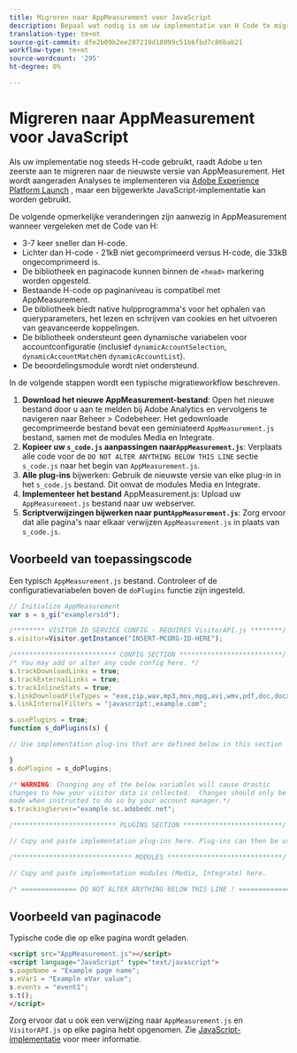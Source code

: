 ```yaml
---
title: Migreren naar AppMeasurement voor JavaScript
description: Bepaal wat nodig is om uw implementatie van H Code te migreren.
translation-type: tm+mt
source-git-commit: dfe2b09b2ee287219d18099c51b6fbd7c86bab21
workflow-type: tm+mt
source-wordcount: '295'
ht-degree: 0%

---
```



# Migreren naar AppMeasurement voor JavaScript

Als uw implementatie nog steeds H-code gebruikt, raadt Adobe u ten zeerste aan te migreren naar de nieuwste versie van AppMeasurement. Het wordt aangeraden Analyses te implementeren via [Adobe Experience Platform Launch](../launch/overview.md) , maar een bijgewerkte JavaScript-implementatie kan worden gebruikt.

De volgende opmerkelijke veranderingen zijn aanwezig in AppMeasurement wanneer vergeleken met de Code van H:

* 3-7 keer sneller dan H-code.
* Lichter dan H-code - 21kB niet gecomprimeerd versus H-code, die 33kB ongecomprimeerd is.
* De bibliotheek en paginacode kunnen binnen de `<head>` markering worden opgesteld.
* Bestaande H-code op paginaniveau is compatibel met AppMeasurement.
* De bibliotheek biedt native hulpprogramma&#39;s voor het ophalen van queryparameters, het lezen en schrijven van cookies en het uitvoeren van geavanceerde koppelingen.
* De bibliotheek ondersteunt geen dynamische variabelen voor accountconfiguratie (inclusief `dynamicAccountSelection`, `dynamicAccountMatch`en `dynamicAccountList`).
* De beoordelingsmodule wordt niet ondersteund.

In de volgende stappen wordt een typische migratieworkflow beschreven.

1. **Download het nieuwe AppMeasurement-bestand**: Open het nieuwe bestand door u aan te melden bij Adobe Analytics en vervolgens te navigeren naar Beheer > Codebeheer. Het gedownloade gecomprimeerde bestand bevat een geminiateerd `AppMeasurement.js` bestand, samen met de modules Media en Integrate.
1. **Kopieer uw `s_code.js` aanpassingen naar`AppMeasurement.js`**: Verplaats alle code voor de `DO NOT ALTER ANYTHING BELOW THIS LINE` sectie `s_code.js` naar het begin van `AppMeasurement.js`.
1. **Alle plug-ins** bijwerken: Gebruik de nieuwste versie van elke plug-in in het `s_code.js` bestand. Dit omvat de modules Media en Integrate.
1. **Implementeer het bestand** AppMeasurement.js: Upload uw `AppMeasurement.js` bestand naar uw webserver.
1. **Scriptverwijzingen bijwerken naar punt`AppMeasurement.js`**: Zorg ervoor dat alle pagina&#39;s naar elkaar verwijzen `AppMeasurement.js` in plaats van `s_code.js`.

## Voorbeeld van toepassingscode

Een typisch `AppMeasurement.js` bestand. Controleer of de configuratievariabelen boven de `doPlugins` functie zijn ingesteld.

```js
// Initialize AppMeasurement
var s = s_gi("examplersid");

/******** VISITOR ID SERVICE CONFIG - REQUIRES VisitorAPI.js ********/;
s.visitor=Visitor.getInstance("INSERT-MCORG-ID-HERE");

/************************** CONFIG SECTION **************************/;
/* You may add or alter any code config here. */
s.trackDownloadLinks = true;
s.trackExternalLinks = true;
s.trackInlineStats = true;
s.linkDownloadFileTypes = "exe,zip,wav,mp3,mov,mpg,avi,wmv,pdf,doc,docx,xls,xlsx,ppt,pptx";
s.linkInternalFilters = "javascript:,example.com";

s.usePlugins = true;
function s_doPlugins(s) {

// Use implementation plug-ins that are defined below in this section

}
s.doPlugins = s_doPlugins;

/* WARNING: Changing any of the below variables will cause drastic
changes to how your visitor data is collected.  Changes should only be
made when instructed to do so by your account manager.*/
s.trackingServer="example.sc.adobedc.net";

/************************** PLUGINS SECTION *************************/

// Copy and paste implementation plug-ins here. Plug-ins can then be used in the s_doPlugins(s) function above

/****************************** MODULES *****************************/

// Copy and paste implementation modules (Media, Integrate) here.

/* ============== DO NOT ALTER ANYTHING BELOW THIS LINE ! ===============  */
```

## Voorbeeld van paginacode

Typische code die op elke pagina wordt geladen.

```html
<script src="AppMeasurement.js"></script>
<script language="JavaScript" type="text/javascript">
s.pageName = "Example page name";
s.eVar1 = "Example eVar value";
s.events = "event1";
s.t();
</script>
```

Zorg ervoor dat u ook een verwijzing naar `AppMeasurement.js` en `VisitorAPI.js` op elke pagina hebt opgenomen. Zie [JavaScript-implementatie](/help/implement/js/overview.md) voor meer informatie.
